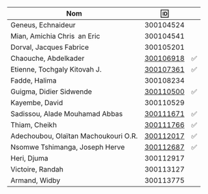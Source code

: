 

| Nom                                  | :id:      |                    |
|--------------------------------------|-----------|--------------------|
| Geneus, Echnaideur                   | 300104524 |                    | 
| Mian, Amichia Chris an Eric          | 300104541 |                    |  
| Dorval, Jacques Fabrice              | 300105201 |                    |
| Chaouche, Abdelkader                 | [300106918](300106918) | :white_check_mark: |
| Etienne, Tochgaly Kitovah J.         | [300107361](300107361) | :white_check_mark: |
| Fadde, Halima                        | 300108234 |       |
| Guigma, Didier Sidwende              | [300110500](300110500) | :white_check_mark: |
| Kayembe, David                       | 300110529 |       |
| Sadissou, Alade Mouhamad Abbas       | [300111671](300111671) | :white_check_mark: |
| Thiam, Cheikh                        | [300111766](300111766) | :white_check_mark: |
| Adechoubou, Olaïtan Machoukouri O.R. | [300112017](300112017) | :white_check_mark: |
| Nsomwe Tshimanga, Joseph Herve       | [300112687](300112687) | :white_check_mark: |
| Heri, Djuma                          | 300112917 |       |
| Victoire, Randah                     | 300113127 |       |
| Armand, Widby                        | 300113775 |       |
